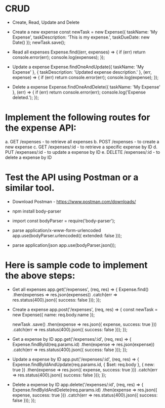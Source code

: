 # CRUD
- Create, Read, Update and Delete

- Create a new expense
const newTask = new Expense({
  taskName: 'My Expense',
  taskDescription: 'This is my expense.',
  taskDueDate: new Date()
});
newTask.save();

- Read all expenses
Expense.find((err, expenses) => {
  if (err) return console.error(err);
  console.log(expenses);
});

- Update a expense
Expense.findOneAndUpdate({ taskName: 'My Expense' }, { taskDescription: 'Updated expense description.' }, (err, expense) => {
  if (err) return console.error(err);
  console.log(expense);
});

- Delete a expense
Expense.findOneAndDelete({ taskName: 'My Expense' }, (err) => {
  if (err) return console.error(err);
  console.log('Expense deleted.');
});


# Implement the following routes for the expense API:

a. GET /expenses - to retrieve all expenses
b. POST /expenses - to create a new expense
c. GET /expenses/:id - to retrieve a specific expense by ID
d. PUT /expenses/:id - to update a expense by ID
e. DELETE /expenses/:id - to delete a expense by ID


# Test the API using Postman or a similar tool.

- Download Postman - https://www.postman.com/downloads/

- npm install body-parser

- import
const bodyParser = require('body-parser');

- parse application/x-www-form-urlencoded
app.use(bodyParser.urlencoded({ extended: false }));

- parse application/json
app.use(bodyParser.json());


# Here is sample code to implement the above steps:

- Get all expenses
app.get('/expenses', (req, res) => {
  Expense.find()
    .then(expenses => res.json(expenses))
    .catch(err => res.status(400).json({ success: false }));
});

- Create a expense
app.post('/expenses', (req, res) => {
  const newTask = new Expense({
    name: req.body.name
  });

  newTask
    .save()
    .then(expense => res.json({ expense, success: true }))
    .catch(err => res.status(400).json({ success: false }));
});

- Get a expense by ID
app.get('/expenses/:id', (req, res) => {
  Expense.findById(req.params.id)
    .then(expense => res.json(expense))
    .catch(err => res.status(400).json({ success: false }));
});

- Update a expense by ID
app.put('/expenses/:id', (req, res) => {
  Expense.findByIdAndUpdate(req.params.id, { $set: req.body }, { new: true })
    .then(expense => res.json({ expense, success: true }))
    .catch(err => res.status(400).json({ success: false }));
});

- Delete a expense by ID
app.delete('/expenses/:id', (req, res) => {
  Expense.findByIdAndDelete(req.params.id)
    .then(expense => res.json({ expense, success: true }))
    .catch(err => res.status(400).json({ success: false }));
});

